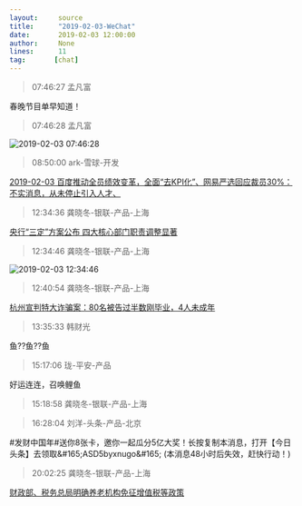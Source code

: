 ```yaml
---
layout:     source 
title:      "2019-02-03-WeChat"
date:       2019-02-03 12:00:00
author:     None
lines:      11 
tag:       [chat]
---
```

> 07:46:27  孟凡富  
   
春晚节目单早知道！  
   
> 07:46:28  孟凡富  
   
![2019-02-03 07:46:28](http://static.cocolian.cn/img/20190203_074628.png) 
   
> 08:50:00  ark-雪球-开发  
   
[2019-02-03 百度推动全员绩效变革，全面“去KPI化”、网易严选回应裁员30%：不实消息，从未停止引入人才、
](http://mp.weixin.qq.com/s?__biz=MzU4Mzc5NTAzNQ==&amp;amp;amp;mid=2247483891&amp;amp;amp;idx=1&amp;amp;amp;sn=e87be3f3d2bf6e501e8b6f9c9938d77a&amp;amp;amp;chksm=fda2e9c7cad560d137482472dca198ef28af7be9c0f6cb4a7b9ab2670f237e39d0ee3a2a7ce8&amp;amp;amp;mpshare=1&amp;amp;amp;scene=1&amp;amp;amp;srcid=0203ZeYAm5hquQ5iYpeINz5t#rd)  
   
> 12:34:36  龚晓冬-银联-产品-上海  
   
[央行“三定”方案公布 四大核心部门职责调整显著
](https://c.m.163.com/news/a/E731CC0N00258105.html?spss=newsapp)  
   
> 12:34:46  龚晓冬-银联-产品-上海  
   
![2019-02-03 12:34:46](http://static.cocolian.cn/img/20190203_123446.png) 
   
> 12:40:54  龚晓冬-银联-产品-上海  
   
[杭州宣判特大诈骗案：80名被告过半数刚毕业，4人未成年
](https://c.m.163.com/news/a/E71E85KI0514R9P4.html?spss=newsapp)  
   
> 13:35:33  韩财光  
   
鱼??鱼??鱼  
   
> 15:17:06  珑-平安-产品  
   
好运连连，召唤鲤鱼  
   
> 15:18:58  龚晓冬-银联-产品-上海  
   
> 16:28:04  刘洋-头条-产品-北京  
   
#发财中国年#送你8张卡，邀你一起瓜分5亿大奖！长按复制本消息，打开【今日头条】去领取&amp;#165;ASD5byxnugo&amp;#165; (本消息48小时后失效，赶快行动！)  
   
> 20:02:25  龚晓冬-银联-产品-上海  
   
[财政部、税务总局明确养老机构免征增值税等政策
](https://c.m.163.com/news/a/E73ST3TH002581PP.html?spss=newsapp)  
   
